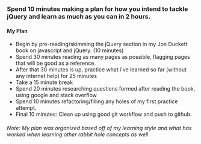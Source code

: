 ### Spend 10 minutes making a plan for how you intend to tackle jQuery and learn as much as you can in 2 hours.

#### My Plan
  * Begin by pre-reading/skimming the jQuery section in my Jon Duckett book on javascript and jQuery. (10 minutes)
  * Spend 30 minutes reading as many pages as possible, flagging pages that will be good as a reference.
  * After that 30 minutes is up, practice what i've learned so far (without any internet help) for 25 minutes
  * Take a 15 minute break
  * Spend 20 minutes researching questions formed after reading the book, using google and stack overflow
  * Spend 10 minutes refactoring/filling any holes of my first practice attempt.
  * Final 10 minutes: Clean up using good git workflow and push to github.

  ###### Note: My plan was organized based off of my learning style and what has worked when learning other rabbit hole concepts as well
